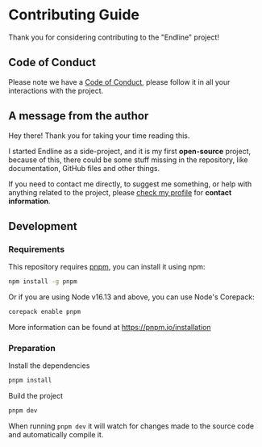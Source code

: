 # Contributing Guide

Thank you for considering contributing to the "Endline" project!

## Code of Conduct

Please note we have a [Code of Conduct](CODE-OF-CONDUCT.md), please follow it in all your interactions with the project.

## A message from the author

Hey there! Thank you for taking your time reading this.

I started Endline as a side-project, and it is my first **open-source** project,
because of this, there could be some stuff missing in the repository,
like documentation, GitHub files and other things.

If you need to contact me directly, to suggest me something,
or help with anything related to the project,
please [check my profile](https://github.com/zeke-io) for **contact information**.

## Development

### Requirements

This repository requires [pnpm](https://pnpm.js.org/en/),
you can install it using npm:

```bash
npm install -g pnpm
```

Or if you are using Node v16.13 and above, you can use Node's Corepack:

```bash
corepack enable pnpm
```

More information can be found at https://pnpm.io/installation

### Preparation

Install the dependencies

```bash
pnpm install
```

Build the project

```bash
pnpm dev
```

When running `pnpm dev` it will watch for changes made to the source code and automatically compile it.
